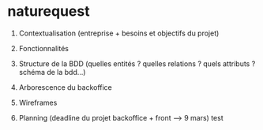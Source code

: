 # naturequest

1) Contextualisation (entreprise + besoins et objectifs du projet)

2) Fonctionnalités

3) Structure de la BDD (quelles entités ? quelles relations ? quels attributs ? schéma de la bdd...)

4) Arborescence du backoffice

5) Wireframes

6) Planning (deadline du projet backoffice + front --> 9 mars)
test
